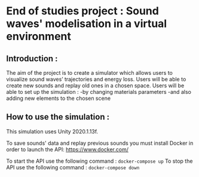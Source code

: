# End of studies project : Sound waves' modelisation in a virtual environment

## Introduction :

The aim of the project is to create a simulator which allows users to visualize sound waves’ trajectories and energy loss. Users will be able to create new sounds and replay old ones in a chosen space.
Users will be able to set up the simulation :
	-by changing materials parameters
	-and also adding new elements to the chosen scene

## How to use the simulation :

This simulation uses Unity 2020.1.13f.

To save sounds' data and replay previous sounds you must install Docker in order to launch the API: https://www.docker.com/

To start the API use the following command : ```docker-compose up```
To stop the API use the following command : ```docker-compose down```



